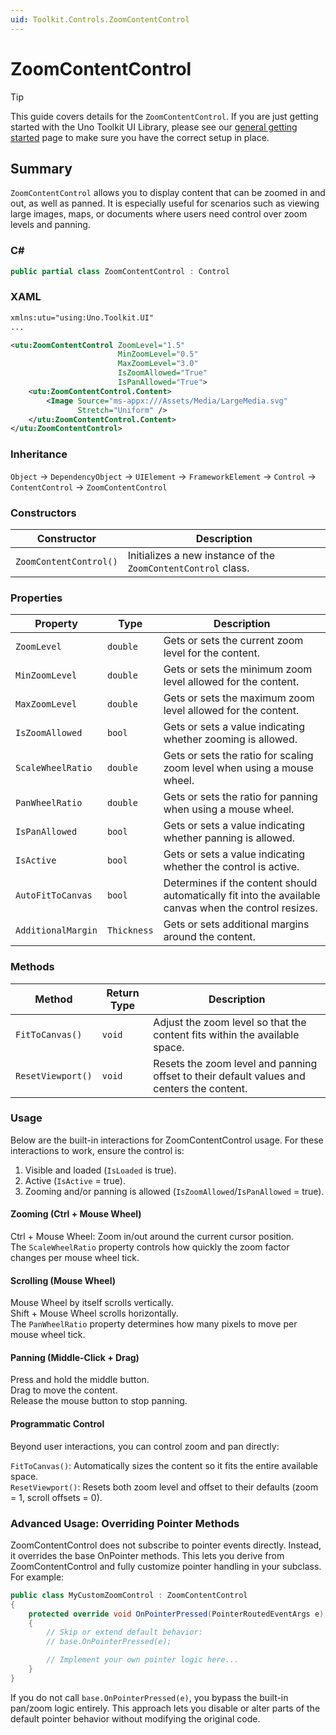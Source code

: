 ```yaml
---
uid: Toolkit.Controls.ZoomContentControl
---
```


# ZoomContentControl

> [!TIP]
> This guide covers details for the `ZoomContentControl`. If you are just getting started with the Uno Toolkit UI Library, please see our [general getting started](../getting-started.md) page to make sure you have the correct setup in place.

## Summary

`ZoomContentControl` allows you to display content that can be zoomed in and out, as well as panned. It is especially useful for scenarios such as viewing large images, maps, or documents where users need control over zoom levels and panning.

### C\#

```csharp
public partial class ZoomContentControl : Control
```

### XAML

```xml
xmlns:utu="using:Uno.Toolkit.UI"
...

<utu:ZoomContentControl ZoomLevel="1.5"
                        MinZoomLevel="0.5"
                        MaxZoomLevel="3.0"
                        IsZoomAllowed="True"
                        IsPanAllowed="True">
    <utu:ZoomContentControl.Content>
        <Image Source="ms-appx:///Assets/Media/LargeMedia.svg"
               Stretch="Uniform" />
    </utu:ZoomContentControl.Content>
</utu:ZoomContentControl>
```

### Inheritance

`Object` &#8594; `DependencyObject` &#8594; `UIElement` &#8594; `FrameworkElement` &#8594; `Control` &#8594; `ContentControl` &#8594; `ZoomContentControl`

### Constructors

| Constructor            | Description                                                   |
| ---------------------- | ------------------------------------------------------------- |
| `ZoomContentControl()` | Initializes a new instance of the `ZoomContentControl` class. |

### Properties

| Property           | Type        | Description                                                                                            |
| ------------------ | ----------- | ------------------------------------------------------------------------------------------------------ |
| `ZoomLevel`        | `double`    | Gets or sets the current zoom level for the content.                                                   |
| `MinZoomLevel`     | `double`    | Gets or sets the minimum zoom level allowed for the content.                                           |
| `MaxZoomLevel`     | `double`    | Gets or sets the maximum zoom level allowed for the content.                                           |
| `IsZoomAllowed`    | `bool`      | Gets or sets a value indicating whether zooming is allowed.                                            |
| `ScaleWheelRatio`  | `double`    | Gets or sets the ratio for scaling zoom level when using a mouse wheel.                                |
| `PanWheelRatio`    | `double`    | Gets or sets the ratio for panning when using a mouse wheel.                                           |
| `IsPanAllowed`     | `bool`      | Gets or sets a value indicating whether panning is allowed.                                            |
| `IsActive`         | `bool`      | Gets or sets a value indicating whether the control is active.                                         |
| `AutoFitToCanvas`  | `bool`      | Determines if the content should automatically fit into the available canvas when the control resizes. |
| `AdditionalMargin` | `Thickness` | Gets or sets additional margins around the content.                                                    |

### Methods

| Method            | Return Type | Description                                                                               |
| ----------------- | ----------- | ----------------------------------------------------------------------------------------- |
| `FitToCanvas()`   | `void`      | Adjust the zoom level so that the content fits within the available space.                |
| `ResetViewport()` | `void`      | Resets the zoom level and panning offset to their default values and centers the content. |

### Usage

Below are the built-in interactions for ZoomContentControl usage. For these interactions to work, ensure the control is:

1. Visible and loaded (`IsLoaded` is true).
2. Active (`IsActive` = true).
3. Zooming and/or panning is allowed (`IsZoomAllowed`/`IsPanAllowed` = true).

#### Zooming (Ctrl + Mouse Wheel)

Ctrl + Mouse Wheel: Zoom in/out around the current cursor position.  
The `ScaleWheelRatio` property controls how quickly the zoom factor changes per mouse wheel tick.

#### Scrolling (Mouse Wheel)

Mouse Wheel by itself scrolls vertically.  
Shift + Mouse Wheel scrolls horizontally.  
The `PanWheelRatio` property determines how many pixels to move per mouse wheel tick.

#### Panning (Middle-Click + Drag)

Press and hold the middle button.  
Drag to move the content.  
Release the mouse button to stop panning.

#### Programmatic Control

Beyond user interactions, you can control zoom and pan directly:

`FitToCanvas()`: Automatically sizes the content so it fits the entire available space.  
`ResetViewport()`: Resets both zoom level and offset to their defaults (zoom = 1, scroll offsets = 0).

### Advanced Usage: Overriding Pointer Methods

ZoomContentControl does not subscribe to pointer events directly. Instead, it overrides the base OnPointer methods. This lets you derive from ZoomContentControl and fully customize pointer handling in your subclass. For example:

```csharp
public class MyCustomZoomControl : ZoomContentControl
{
    protected override void OnPointerPressed(PointerRoutedEventArgs e)
    {
        // Skip or extend default behavior:
        // base.OnPointerPressed(e);

        // Implement your own pointer logic here...
    }
}
```

If you do not call `base.OnPointerPressed(e)`, you bypass the built-in pan/zoom logic entirely. This approach lets you disable or alter parts of the default pointer behavior without modifying the original code.
